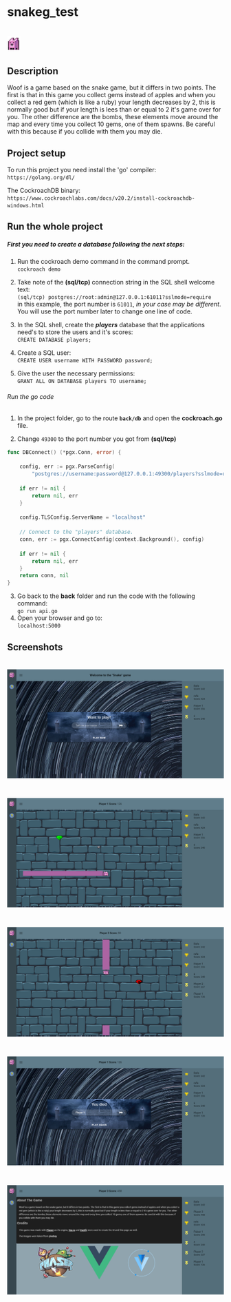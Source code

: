 # snakeg_test

# <img alt="died" src="/back/static/woof.png"/>

## Description

Woof is a game based on the snake game, but it differs in two points. The first is that in this game you collect gems instead of apples and when you collect a red gem (which is like a ruby) your length decreases by 2, this is normally good but if your length is lees than or equal to 2 it's game over for you. The other difference are the bombs, these elements move around the map and every time you collect 10 gems, one of them spawns. Be careful with this because if you collide with them you may die.

## Project setup

To run this project you need install  the 'go' compiler:
``
https://golang.org/dl/
``

The CockroachDB binary:
``
https://www.cockroachlabs.com/docs/v20.2/install-cockroachdb-windows.html
``


## Run the whole project

##### First you need to create a database following the next steps:

1. Run the cockroach demo command in the command prompt.</br>
`cockroach demo`

2. Take note of the **(sql/tcp)** connection string in the SQL shell welcome text:</br>
`(sql/tcp) postgres://root:admin@127.0.0.1:61011?sslmode=require `</br>
in this example, the port number is `61011`, *in your case may be different*. You will use the port number later to change one line of code.

3. In the SQL shell, create the ***players*** database that the applications need's to store the users and it's scores:</br>
``CREATE DATABASE players;``

4. Create a SQL user:</br>
``CREATE USER username WITH PASSWORD password;``

5. Give the user the necessary permissions:</br>
``GRANT ALL ON DATABASE players TO username;``</br>


###### Run the go code

1. In the project folder, go to the route **``back/db``** and open the **cockroach.go** file.

2. Change ``49300`` to the port number you got from  **(sql/tcp)**
```go
func DBConnect() (*pgx.Conn, error) {

    config, err := pgx.ParseConfig(
        "postgres://username:password@127.0.0.1:49300/players?sslmode=require")

    if err != nil {
        return nil, err
    }

    config.TLSConfig.ServerName = "localhost"

    // Connect to the "players" database.
    conn, err := pgx.ConnectConfig(context.Background(), config)

    if err != nil {
        return nil, err
    }
    return conn, nil
}
```

3. Go back to the **back** folder and run the code with the following command:</br>
``
go run api.go
``
4. Open your browser and go to:</br>
``
localhost:5000
``

## Screenshots
# <img alt="home_page" src="/Screenshots/home_page.png"/>

# <img alt="playing" src="/Screenshots/playing.png"/>

# <img alt="ruby" src="/Screenshots/ruby.png"/>

# <img alt="died" src="/Screenshots/died.png"/>

# <img alt="about_page" src="/Screenshots/about_page.png"/>
